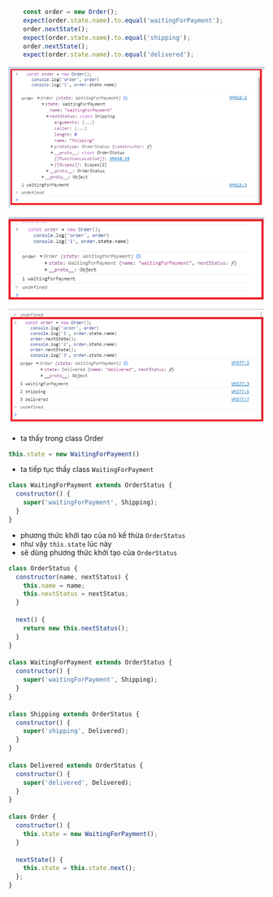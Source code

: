 

``` javascript
    const order = new Order();
    expect(order.state.name).to.equal('waitingForPayment');
    order.nextState();
    expect(order.state.name).to.equal('shipping');
    order.nextState();
    expect(order.state.name).to.equal('delivered');
```
![ScreenShot](../../image/state_detail_1.png)

![ScreenShot](../../image/state_log_1.png)

![ScreenShot](../../image/state_ds.png)

- ta thấy trong class Order
``` javascript
this.state = new WaitingForPayment()
```
- ta tiếp tục thấy class `WaitingForPayment`
``` javascript
class WaitingForPayment extends OrderStatus {
  constructor() {
    super('waitingForPayment', Shipping);
  }
}
```
- phương thức khởi tạo của nó kế thừa `OrderStatus`
- như vậy `this.state` lúc này
- sẽ dùng phương thức khởi tạo của `OrderStatus`




``` javascript
class OrderStatus {
  constructor(name, nextStatus) {
    this.name = name;
    this.nextStatus = nextStatus;
  }

  next() {
    return new this.nextStatus();
  }
}

class WaitingForPayment extends OrderStatus {
  constructor() {
    super('waitingForPayment', Shipping);
  }
}

class Shipping extends OrderStatus {
  constructor() {
    super('shipping', Delivered);
  }
}

class Delivered extends OrderStatus {
  constructor() {
    super('delivered', Delivered);
  }
}

class Order {
  constructor() {
    this.state = new WaitingForPayment();
  }

  nextState() {
    this.state = this.state.next();
  };
}

```